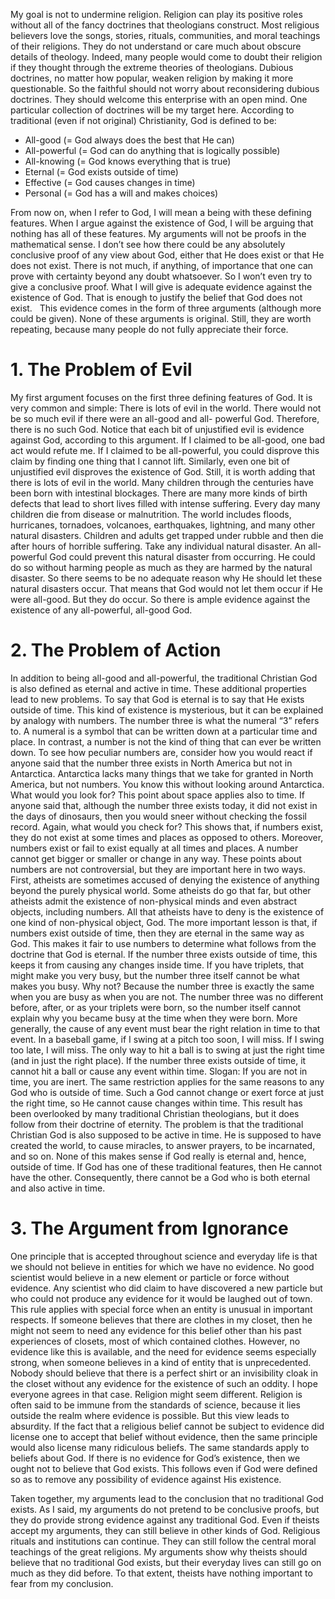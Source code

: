 My goal is not to undermine religion. Religion can play its positive roles without all of the fancy doctrines that theologians construct. Most religious believers love the songs, stories, rituals, communities, and moral teachings of their religions. They do not understand or care much about obscure details of theology. Indeed, many people would come to doubt their religion if they thought through the extreme theories of theologians. Dubious doctrines, no matter how popular, weaken religion by making it more questionable. So the faithful should not worry about reconsidering dubious doctrines. They should welcome this enterprise with an open mind.
One particular collection of doctrines will be my target here. According to traditional (even if not original) Christianity, God is defined to be:

* All-good (= God always does the best that He can) 
* All-powerful (= God can do anything that is logically possible) 
* All-knowing (= God knows everything that is true) 
* Eternal (= God exists outside of time) 
* Effective (= God causes changes in time) 
* Personal (= God has a will and makes choices)  

From now on, when I refer to God, I will mean a being with these defining features. When I argue against the existence of God, I will be arguing that nothing has all of these features. 
My arguments will not be proofs in the mathematical sense. I don’t see how there could be any absolutely conclusive proof of any view about God, either that He does exist or that He does not exist. There is not much, if anything, of importance that one can prove with certainty beyond any doubt whatsoever. So I won’t even try to give a conclusive proof. What I will give is adequate evidence against the existence of God. That is enough to justify the belief that God does not exist.  
This evidence comes in the form of three arguments (although more could be given). None of these arguments is original. Still, they are worth repeating, because many people do not fully appreciate their force.

# 1. The Problem of Evil  

My first argument focuses on the first three defining features of God. It is very common and simple: There is lots of evil in the world. There would not be so much evil if there were an all-good and all- powerful God. Therefore, there is no such God.
Notice that each bit of unjustified evil is evidence against God, according to this argument. If I claimed to be all-good, one bad act would refute me. If I claimed to be all-powerful, you could disprove this claim by finding one thing that I cannot lift. Similarly, even one bit of unjustified evil disproves the existence of God. Still, it is worth adding that there is lots of evil in the world. Many children through the centuries have been born with intestinal blockages. There are many more kinds of birth defects that lead to short lives filled with intense suffering. Every day many children die from disease or malnutrition. The world includes floods, hurricanes, tornadoes, volcanoes, earthquakes, lightning, and many other natural disasters. Children and adults get trapped under rubble and then die after hours of horrible suffering. Take any individual natural disaster. An all-powerful God could prevent this natural disaster from occurring. He could do so without harming people as much as they are harmed by the natural disaster. So there seems to be no adequate reason why He should let these natural disasters occur. That means that God would not let them occur if He were all-good. But they do occur. So there is ample evidence against the existence of any all-powerful, all-good God.

# 2. The Problem of Action

In addition to being all-good and all-powerful, the traditional Christian God is also defined as eternal and active in time. These additional properties lead to new problems.
To say that God is eternal is to say that He exists outside of time. This kind of existence is mysterious, but it can be explained by analogy with numbers. The number three is what the numeral “3” refers to. A numeral is a symbol that can be written down at a particular time and place. In contrast, a number is not the kind of thing that can ever be written down.
To see how peculiar numbers are, consider how you would react if anyone said that the number three exists in North America but not in Antarctica. Antarctica lacks many things that we take for granted in North America, but not numbers. You know this without looking around Antarctica. What would you look for? This point about space applies also to time. If anyone said that, although the number three exists today, it did not exist in the days of dinosaurs, then you would sneer without checking the fossil record. Again, what would you check for? This shows that, if numbers exist, they do not exist at some times and places as opposed to others. Moreover, numbers exist or fail to exist equally at all times and places. A number cannot get bigger or smaller or change in any way.
These points about numbers are not controversial, but they are important here in two ways. First, atheists are sometimes accused of denying the existence of anything beyond the purely physical world. Some atheists do go that far, but other atheists admit the existence of non-physical minds and even abstract objects, including numbers. All that atheists have to deny is the existence of one kind of non-physical object, God. The more important lesson is that, if numbers exist outside of time, then they are eternal in the same way as God. This makes it fair to use numbers to determine what follows from the doctrine that God is eternal.
If the number three exists outside of time, this keeps it from causing any changes inside time. If you have triplets, that might make you very busy, but the number three itself cannot be what makes you busy. Why not? Because the number three is exactly the same when you are busy as when you are not. The number three was no different before, after, or as your triplets were born, so the number itself cannot explain why you became busy at the time when they were born.
More generally, the cause of any event must bear the right relation in time to that event. In a baseball game, if I swing at a pitch too soon, I will miss. If I swing too late, I will miss. The only way to hit a ball is to swing at just the right time (and in just the right place). If the number three exists outside of time, it cannot hit a ball or cause any event within time. Slogan: If you are not in time, you are inert.
The same restriction applies for the same reasons to any God who is outside of time. Such a God cannot change or exert force at just the right time, so He cannot cause changes within time. This result has been overlooked by many traditional Christian theologians, but it does follow from their doctrine of eternity.
The problem is that the traditional Christian God is also supposed to be active in time. He is supposed to have created the world, to cause miracles, to answer prayers, to be incarnated, and so on. None of this makes sense if God really is eternal and, hence, outside of time. If God has one of these traditional features, then He cannot have the other. Consequently, there cannot be a God who is both eternal and also active in time.

# 3. The Argument from Ignorance

One principle that is accepted throughout science and everyday life is that we should not believe in entities for which we have no evidence. No good scientist would believe in a new element or particle or force without evidence. Any scientist who did claim to have discovered a new particle but who could not produce any evidence for it would be laughed out of town.
This rule applies with special force when an entity is unusual in important respects. If someone believes that there are clothes in my closet, then he might not seem to need any evidence for this belief other than his past experiences of closets, most of which contained clothes. However, no evidence like this is available, and the need for evidence seems especially strong, when someone believes in a kind of entity that is unprecedented. Nobody should believe that there is a perfect shirt or an invisibility cloak in the closet without any evidence for the existence of such an oddity. I hope everyone agrees in that case.
Religion might seem different. Religion is often said to be immune from the standards of science, because it lies outside the realm where evidence is possible. But this view leads to absurdity. If the fact that a religious belief cannot be subject to evidence did license one to accept that belief without evidence, then the same principle would also license many ridiculous beliefs.
The same standards apply to beliefs about God. If there is no evidence for God’s existence, then we ought not to believe that God exists. This follows even if God were defined so as to remove any possibility of evidence against His existence.

Taken together, my arguments lead to the conclusion that no traditional God exists. As I said, my arguments do not pretend to be conclusive proofs, but they do provide strong evidence against any traditional God.
Even if theists accept my arguments, they can still believe in other kinds of God. Religious rituals and institutions can continue. They can still follow the central moral teachings of the great religions. My arguments show why theists should believe that no traditional God exists, but their everyday lives can still go on much as they did before. To that extent, theists have nothing important to fear from my conclusion.
